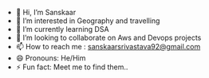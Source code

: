 - 👋 Hi, I’m Sanskaar
- 👀 I’m interested in Geography and travelling
- 🌱 I’m currently learning DSA
- 💞️ I’m looking to collaborate on Aws and Devops projects
- 📫 How to reach me : sanskaarsrivastava92@gmail.com
- 😄 Pronouns: He/Him
- ⚡ Fun fact: Meet me to find them..

<!---
Sanskaar92/Sanskaar92 is a ✨ special ✨ repository because its `README.md` (this file) appears on your GitHub profile.
You can click the Preview link to take a look at your changes.
--->
